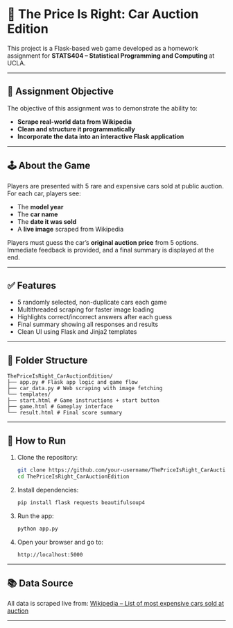 # 🚗 The Price Is Right: Car Auction Edition

This project is a Flask-based web game developed as a homework assignment for **STATS404 – Statistical Programming and Computing** at UCLA.

---

## 🎯 Assignment Objective

The objective of this assignment was to demonstrate the ability to:
- **Scrape real-world data from Wikipedia**
- **Clean and structure it programmatically**
- **Incorporate the data into an interactive Flask application**

---

## 🕹️ About the Game

Players are presented with 5 rare and expensive cars sold at public auction. For each car, players see:
- The **model year**
- The **car name**
- The **date it was sold**
- A **live image** scraped from Wikipedia

Players must guess the car’s **original auction price** from 5 options. Immediate feedback is provided, and a final summary is displayed at the end.

---

## ✅ Features

-  5 randomly selected, non-duplicate cars each game
-  Multithreaded scraping for faster image loading
-  Highlights correct/incorrect answers after each guess
-  Final summary showing all responses and results
-  Clean UI using Flask and Jinja2 templates

---

## 📁 Folder Structure


```
ThePriceIsRight_CarAuctionEdition/
├── app.py # Flask app logic and game flow
├── car_data.py # Web scraping with image fetching
└── templates/
├── start.html # Game instructions + start button
├── game.html # Gameplay interface
└── result.html # Final score summary
```


---

## 🚀 How to Run

1. Clone the repository:
    ```bash
    git clone https://github.com/your-username/ThePriceIsRight_CarAuctionEdition.git
    cd ThePriceIsRight_CarAuctionEdition
    ```

2. Install dependencies:
    ```bash
    pip install flask requests beautifulsoup4
    ```

3. Run the app:
    ```bash
    python app.py
    ```

4. Open your browser and go to:
    ```
    http://localhost:5000
    ```

---

## 📚 Data Source

All data is scraped live from:
[Wikipedia – List of most expensive cars sold at auction](https://en.wikipedia.org/wiki/List_of_most_expensive_cars_sold_at_auction)

---

